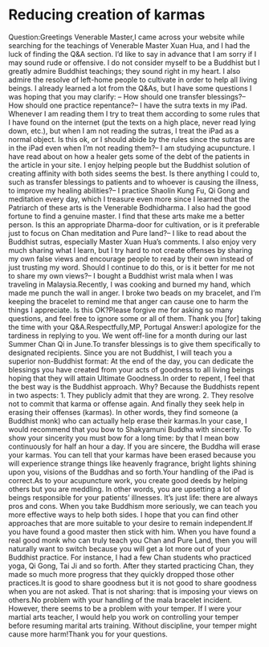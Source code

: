 # Reducing creation of karmas

Question:Greetings Venerable Master,I came across your website while searching for the teachings of Venerable Master Xuan Hua, and I had the luck of finding the Q&A section. ​​I’d like to say in advance that I am sorry if I may sound rude or offensive. I do not consider myself to be a Buddhist but I greatly admire Buddhist teachings; they sound right in my heart. I also admire the resolve of left-home people to cultivate in order to help all living beings. I already learned a lot from the Q&As, but I have some questions I was hoping that you may clarify:        – How should one transfer blessings?– How should one practice repentance?– I have the sutra texts in my iPad. Whenever I am reading them I try to treat them according to some rules that I have found on the internet (put the texts on a high place, never read lying down, etc.), but when I am not reading the sutras, I treat the iPad as a normal object. Is this ok, or I should abide by the rules since the sutras are in the iPad even when I’m not reading them?– I am studying acupuncture. I have read about on how a healer gets some of the debt of the patients in the article in your site. I enjoy helping people but the Buddhist solution of creating affinity with both sides seems the best. Is there anything I could to, such as transfer blessings to patients and to whoever is causing the illness, to improve my healing abilities?– I practice Shaolin Kung Fu, Qi Gong and meditation every day, which I treasure even more since I learned that the Patriarch of these arts is the Venerable Bodhidharma. I also had the good fortune to find a genuine master. I find that these arts make me a better person. Is this an appropriate Dharma-door for cultivation, or is it preferable just to focus on Chan meditation and Pure land?– I like to read about the Buddhist sutras, especially Master Xuan Hua’s comments. I also enjoy very much sharing what I learn, but I try hard to not create offenses by sharing my own false views and encourage people to read by their own instead of just trusting my word. Should I continue to do this, or is it better for me not to share my own views?​– I bought a Buddhist wrist mala when I was traveling in Malaysia.Recently, I was cooking and burned my hand, which made me punch the wall in anger. I broke two beads on my bracelet, and I’m keeping the bracelet to remind me that anger can cause one to harm the things I appreciate. Is this OK?Please forgive me for asking so many questions, and feel free to ignore some or all of them. Thank you [for] taking the time with your Q&A.Respectfully,MP, Portugal  Answer:I apologize for the tardiness in replying to you. We went off-line for a month during our last Summer Chan Qi in June.To transfer blessings is to give them specifically to designated recipients. Since you are not Buddhist, I will teach you a superior non-Buddhist format: At the end of the day, you can dedicate the blessings you have created from your acts of goodness to all living beings hoping that they will attain Ultimate Goodness.In order to repent, I feel that the best way is the Buddhist approach. Why? Because the Buddhists repent in two aspects: 1. They publicly admit that they are wrong. 2. They resolve not to commit that karma or offense again. And finally they seek help in erasing their offenses (karmas). In other words, they find someone (a Buddhist monk) who can actually help erase their karmas.In your case, I would recommend that you bow to Shakyamuni Buddha with sincerity. To show your sincerity you must bow for a long time: by that I mean bow continuously for half an hour a day. If you are sincere, the Buddha will erase your karmas. You can tell that your karmas have been erased because you will experience strange things like heavenly fragrance, bright lights shining upon you, visions of the Buddhas and so forth.Your handling of the iPad is correct.As to your acupuncture work, you create good deeds by helping others but you are meddling. In other words, you are upsetting a lot of beings responsible for your patients’ illnesses. It’s just life: there are always pros and cons. When you take Buddhism more seriously, we can teach you more effective ways to help both sides. I hope that you can find other approaches that are more suitable to your desire to remain independent.If you have found a good master then stick with him. When you have found a real good monk who can truly teach you Chan and Pure Land, then you will naturally want to switch because you will get a lot more out of your Buddhist practice. For instance, I had a few Chan students who practiced yoga, Qi Gong, Tai Ji and so forth. After they started practicing Chan, they made so much more progress that they quickly dropped those other practices.It is good to share goodness but it is not good to share goodness when you are not asked. That is not sharing: that is imposing your views on others.No problem with your handling of the mala bracelet incident. However, there seems to be a problem with your temper. If I were your martial arts teacher, I would help you work on controlling your temper before resuming marital arts training. Without discipline, your temper might cause more harm!​Thank you for your questions.